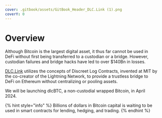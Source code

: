 ```yaml
---
cover: .gitbook/assets/GitBook_Header_DLC.Link (1).png
coverY: 0
---
```


# Overview

Although Bitcoin is the largest digital asset, it thus far cannot be used in DeFi without first being transferred to a custodian or a bridge. However, custodian failures and bridge hacks have led to over $140Bn in losses.

[DLC.Link](http://dlc.link/) utilizes the concepts of Discreet Log Contracts, invented at MIT by the co-creator of the Lightning Network, to provide a trustless bridge to DeFi on Ethereum without centralizing or pooling assets.&#x20;

We will be launching dlcBTC, a non-custodial wrapped Bitcoin, in April 2024.

{% hint style="info" %}
Billions of dollars in Bitcoin capital is waiting to be used in smart contracts for lending, hedging, and trading.
{% endhint %}
